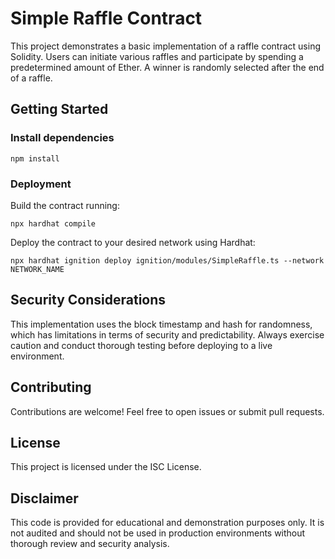 # Simple Raffle Contract

This project demonstrates a basic implementation of a raffle contract using Solidity. Users can initiate various raffles and participate by spending a predetermined amount of Ether. A winner is randomly selected after the end of a raffle.

## Getting Started

### Install dependencies

````shell
npm install
````

### Deployment

Build the contract running:
````shell
npx hardhat compile
````

Deploy the contract to your desired network using Hardhat:
````shell
npx hardhat ignition deploy ignition/modules/SimpleRaffle.ts --network NETWORK_NAME
````

## Security Considerations

This implementation uses the block timestamp and hash for randomness, which has limitations in terms of security and predictability.
Always exercise caution and conduct thorough testing before deploying to a live environment.

## Contributing

Contributions are welcome! Feel free to open issues or submit pull requests.

## License

This project is licensed under the ISC License.

## Disclaimer

This code is provided for educational and demonstration purposes only. It is not audited and should not be used in production environments without thorough review and security analysis.
